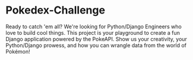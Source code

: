 # Pokedex-Challenge
Ready to catch 'em all? We're looking for Python/Django Engineers who love to build cool things. This project is your playground to create a fun Django application powered by the PokeAPI. Show us your creativity, your Python/Django prowess, and how you can wrangle data from the world of Pokémon!
